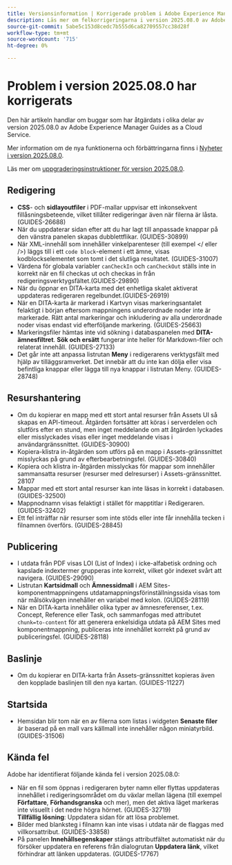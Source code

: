 ```yaml
---
title: Versionsinformation | Korrigerade problem i Adobe Experience Manager Guides 2025.08.0
description: Läs mer om felkorrigeringarna i version 2025.08.0 av Adobe Experience Manager Guides as a Cloud Service.
source-git-commit: 5abe5c153d8cedc7b555d6ca82709557cc38d28f
workflow-type: tm+mt
source-wordcount: '715'
ht-degree: 0%

---
```


# Problem i version 2025.08.0 har korrigerats

Den här artikeln handlar om buggar som har åtgärdats i olika delar av version 2025.08.0 av Adobe Experience Manager Guides as a Cloud Service.

Mer information om de nya funktionerna och förbättringarna finns i [Nyheter i version 2025.08.0](whats-new-2025-08-0.md).

Läs mer om [uppgraderingsinstruktioner för version 2025.08.0](upgrade-instructions-2025-08-0.md).

## Redigering

- **CSS**- och **sidlayoutfiler** i PDF-mallar uppvisar ett inkonsekvent fillåsningsbeteende, vilket tillåter redigeringar även när filerna är låsta. (GUIDES-26688)
- När du uppdaterar sidan efter att du har lagt till anpassade knappar på den vänstra panelen skapas dubblettflikar. (GUIDES-30899)
- När XML-innehåll som innehåller vinkelparenteser (till exempel &lt;/ eller />) läggs till i ett `code block`-element i ett ämne, visas kodblockselementet som tomt i det slutliga resultatet. (GUIDES-31007)
- Värdena för globala variabler `canCheckIn` och `canCheckOut` ställs inte in korrekt när en fil checkas ut och checkas in från redigeringsverktygsfältet.(GUIDES-29890)
- När du öppnar en DITA-karta med det enhetliga skalet aktiverat uppdateras redigeraren regelbundet.(GUIDES-26919)
- När en DITA-karta är markerad i Kartvyn visas markeringsantalet felaktigt i början eftersom mappningens underordnade noder inte är markerade. Rätt antal markeringar och inkludering av alla underordnade noder visas endast vid efterföljande markering. (GUIDES-25663)
- Markeringsfiler hämtas inte vid sökning i databaspanelen med **DITA-ämnesfiltret**. **Sök och ersätt** fungerar inte heller för Markdown-filer och relaterat innehåll. (GUIDES-27133)
- Det går inte att anpassa listrutan **Meny** i redigerarens verktygsfält med hjälp av tilläggsramverket. Det innebär att du inte kan dölja eller visa befintliga knappar eller lägga till nya knappar i listrutan Meny. (GUIDES-28748)

## Resurshantering

- Om du kopierar en mapp med ett stort antal resurser från Assets UI så skapas en API-timeout. Åtgärden fortsätter att köras i serverdelen och slutförs efter en stund, men inget meddelande om att åtgärden lyckades eller misslyckades visas eller inget meddelande visas i användargränssnittet. (GUIDES-30900)
- Kopiera-klistra in-åtgärden som utförs på en mapp i Assets-gränssnittet misslyckas på grund av efterbearbetningsfel. (GUIDES-30840)
- Kopiera och klistra in-åtgärden misslyckas för mappar som innehåller sammansatta resurser (resurser med delresurser) i Assets-gränssnittet. 28107
- Mappar med ett stort antal resurser kan inte läsas in korrekt i databasen. (GUIDES-32500)
- Mappnodnamn visas felaktigt i stället för mapptitlar i Redigeraren. (GUIDES-32402)
- Ett fel inträffar när resurser som inte stöds eller inte får innehålla tecken i filnamnen överförs. (GUIDES-28845)

## Publicering

- I utdata från PDF visas LOI (List of Index) i icke-alfabetisk ordning och kapslade indextermer grupperas inte korrekt, vilket gör indexet svårt att navigera. (GUIDES-29090)
- Listrutan **Kartsidmall** och **Ämnessidmall** i AEM Sites-komponentmappningens utdatamappningsförinställningssida visas tom när målsökvägen innehåller en variabel med kolon. (GUIDES-28119)
- När en DITA-karta innehåller olika typer av ämnesreferenser, t.ex. Concept, Reference eller Task, och sammanfogas med attributet `chunk=to-content` för att generera enkelsidiga utdata på AEM Sites med komponentmappning, publiceras inte innehållet korrekt på grund av publiceringsfel. (GUIDES-28118)

## Baslinje

- Om du kopierar en DITA-karta från Assets-gränssnittet kopieras även den kopplade baslinjen till den nya kartan. (GUIDES-11227)

## Startsida

- Hemsidan blir tom när en av filerna som listas i widgeten **Senaste filer** är baserad på en mall vars källmall inte innehåller någon miniatyrbild. (GUIDES-31506)

## Kända fel

Adobe har identifierat följande kända fel i version 2025.08.0:

- När en fil som öppnas i redigeraren byter namn eller flyttas uppdateras innehållet i redigeringsområdet om du växlar mellan lägena (till exempel **Författare**, **Förhandsgranska** och mer), men det aktiva läget markeras inte visuellt i det nedre högra hörnet. (GUIDES-32719) <br> **Tillfällig lösning**: Uppdatera sidan för att lösa problemet.
- Bilder med blanksteg i filnamn kan inte visas i utdata när de flaggas med villkorsattribut. (GUIDES-33858)
- På panelen **Innehållsegenskaper** stängs attributfältet automatiskt när du försöker uppdatera en referens från dialogrutan **Uppdatera länk**, vilket förhindrar att länken uppdateras. (GUIDES-17767)



